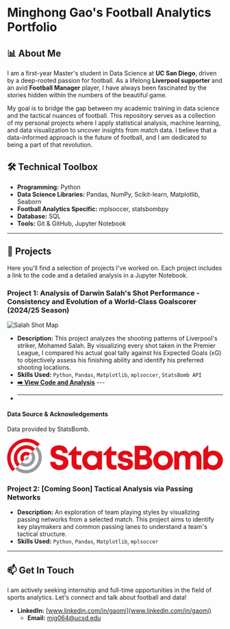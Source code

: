 # Minghong Gao's Football Analytics Portfolio

## 📊 About Me

I am a first-year Master's student in Data Science at **UC San Diego**, driven by a deep-rooted passion for football. As a lifelong **Liverpool supporter** and an avid **Football Manager** player, I have always been fascinated by the stories hidden within the numbers of the beautiful game.

My goal is to bridge the gap between my academic training in data science and the tactical nuances of football. This repository serves as a collection of my personal projects where I apply statistical analysis, machine learning, and data visualization to uncover insights from match data. I believe that a data-informed approach is the future of football, and I am dedicated to being a part of that revolution.

## 🛠️ Technical Toolbox

* **Programming:** Python
* **Data Science Libraries:** Pandas, NumPy, Scikit-learn, Matplotlib, Seaborn
* **Football Analytics Specific:** mplsoccer, statsbombpy
* **Database:** SQL
* **Tools:** Git & GitHub, Jupyter Notebook

---

## 🚀 Projects

Here you'll find a selection of projects I've worked on. Each project includes a link to the code and a detailed analysis in a Jupyter Notebook.

### Project 1: Analysis of Darwin Salah's Shot Performance - Consistency and Evolution of a World-Class Goalscorer (2024/25 Season)

![Salah Shot Map](path/to/your/nunez_shot_map.png)

* **Description:** This project analyzes the shooting patterns of Liverpool's striker, Mohamed Salah. By visualizing every shot taken in the Premier League, I compared his actual goal tally against his Expected Goals (xG) to objectively assess his finishing ability and identify his preferred shooting locations.
* **Skills Used:** `Python`, `Pandas`, `Matplotlib`, `mplsoccer`, `StatsBomb API`
* **[➡️ View Code and Analysis](./Salah_Shot_Analysis.ipynb)** ---
* ---
#### Data Source & Acknowledgements
Data provided by StatsBomb.

[![StatsBomb Logo](assets/statsbomb_logo.png)](https://statsbomb.com/)

### Project 2: [Coming Soon] Tactical Analysis via Passing Networks

* **Description:** An exploration of team playing styles by visualizing passing networks from a selected match. This project aims to identify key playmakers and common passing lanes to understand a team's tactical structure.
* **Skills Used:** `Python`, `Pandas`, `Matplotlib`, `mplsoccer`

---

## 📫 Get In Touch

I am actively seeking internship and full-time opportunities in the field of sports analytics. Let's connect and talk about football and data!

* **LinkedIn:** [www.linkedin.com/in/gaomi](www.linkedin.com/in/gaomi) 
    * **Email:** [mig064@ucsd.edu](mailto:mig064@ucsd.edu) 
    ````
